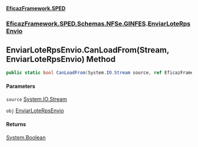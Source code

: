 #### [EficazFramework.SPED](EficazFrameworkSPED.md 'EficazFramework SPED')
### [EficazFramework.SPED.Schemas.NFSe.GINFES](EficazFramework.SPED.Schemas.NFSe.GINFES.md 'EficazFramework.SPED.Schemas.NFSe.GINFES').[EnviarLoteRpsEnvio](EficazFramework.SPED.Schemas.NFSe.GINFES/EnviarLoteRpsEnvio.md 'EficazFramework.SPED.Schemas.NFSe.GINFES.EnviarLoteRpsEnvio')

## EnviarLoteRpsEnvio.CanLoadFrom(Stream, EnviarLoteRpsEnvio) Method

```csharp
public static bool CanLoadFrom(System.IO.Stream source, ref EficazFramework.SPED.Schemas.NFSe.GINFES.EnviarLoteRpsEnvio obj);
```
#### Parameters

<a name='EficazFramework.SPED.Schemas.NFSe.GINFES.EnviarLoteRpsEnvio.CanLoadFrom(System.IO.Stream,EficazFramework.SPED.Schemas.NFSe.GINFES.EnviarLoteRpsEnvio).source'></a>

`source` [System.IO.Stream](https://docs.microsoft.com/en-us/dotnet/api/System.IO.Stream 'System.IO.Stream')

<a name='EficazFramework.SPED.Schemas.NFSe.GINFES.EnviarLoteRpsEnvio.CanLoadFrom(System.IO.Stream,EficazFramework.SPED.Schemas.NFSe.GINFES.EnviarLoteRpsEnvio).obj'></a>

`obj` [EnviarLoteRpsEnvio](EficazFramework.SPED.Schemas.NFSe.GINFES/EnviarLoteRpsEnvio.md 'EficazFramework.SPED.Schemas.NFSe.GINFES.EnviarLoteRpsEnvio')

#### Returns
[System.Boolean](https://docs.microsoft.com/en-us/dotnet/api/System.Boolean 'System.Boolean')